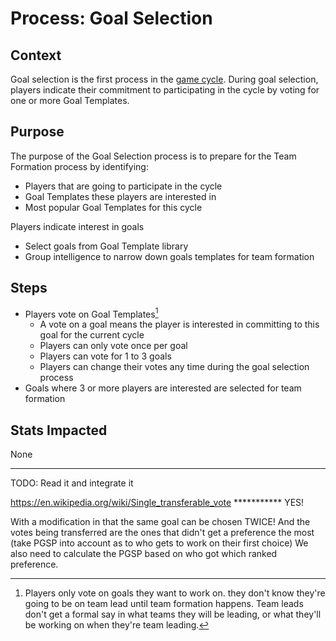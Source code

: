 # Process: Goal Selection

## Context

Goal selection is the first process in the [game cycle](cycle.md).
During goal selection, players indicate their commitment to participating in the cycle by voting for one or more Goal Templates.

## Purpose

The purpose of the Goal Selection process is to prepare for the Team Formation process by identifying:

- Players that are going to participate in the cycle
- Goal Templates these players are interested in
- Most popular Goal Templates for this cycle

Players indicate interest in goals
- Select goals from Goal Template library
- Group intelligence to narrow down goals templates for team formation

## Steps
- Players vote on Goal Templates[^1]
  - A vote on a goal means the player is interested in committing to this goal for the current cycle
  - Players can only vote once per goal
  - Players can vote for 1 to 3 goals
  - Players can change their votes any time during the goal selection process
- Goals where 3 or more players are interested are selected for team formation

## Stats Impacted

None


---

[^1]: Players only vote on goals they want to work on. they don't know they're going to be on team lead until team formation happens. Team leads don't get a formal say in what teams they will be leading, or what they'll be working on when they're team leading.



TODO: Read it and integrate it

https://en.wikipedia.org/wiki/Single_transferable_vote *********** YES!

With a modification in that the same goal can be chosen TWICE!
And the votes being transferred are the ones that didn't get a preference the most (take PGSP into account as to who gets to work on their first choice)
We also need to calculate the PGSP based on who got which ranked preference.
